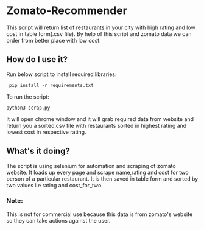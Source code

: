# Zomato-Recommender

This script will return list of restaurants in your city with high rating and low cost in table form(.csv file).
By help of this script and zomato data we can order from better place with low cost.

## How do I use it?

Run below script to install required libraries:

     pip install -r requirements.txt
    
To run the script:

    python3 scrap.py
    
It will open chrome window and it will grab required data from website and return you a sorted.csv file with restaurants sorted in highest rating and lowest cost in respective rating.

## What's it doing?

The script is using selenium for automation and scraping of zomato website. It loads up every page and scrape name,rating and cost for two person of a particular restaurant. It is then saved in table form and sorted by two values i.e rating and cost_for_two.

### Note:
This is not for commercial use because this data is from zomato's website so they can take actions against the user.

